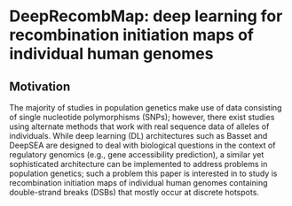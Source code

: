 # DeepRecombMap: deep learning for recombination initiation maps of individual human genomes

## Motivation
The majority of studies in population genetics make use of data consisting of single nucleotide polymorphisms (SNPs); however, there exist studies using alternate methods that work with real sequence data of alleles of individuals. While deep learning (DL) architectures such as Basset and DeepSEA are designed to deal with biological questions in the context of regulatory genomics (e.g., gene accessibility prediction), a similar yet sophisticated architecture can be implemented to address problems in population genetics; such a problem this paper is interested in to study is recombination initiation maps of individual human genomes containing double-strand breaks (DSBs) that mostly occur at discrete hotspots.
